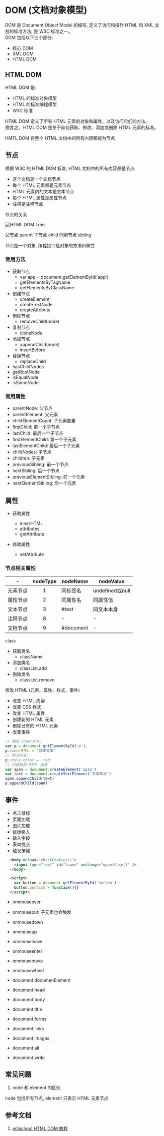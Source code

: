 # DOM (文档对象模型)

DOM 是 Document Object Model 的缩写, 定义了访问和操作 HTML 和 XML 文档的标准方法, 是 W3C 标准之一。  
DOM 包括以下三个部分:

* 核心 DOM
* XML DOM
* HTML DOM

## HTML DOM

HTML DOM 是:

* HTML 的标准对象模型
* HTML 的标准编程模型
* W3C 标准

HTML DOM 定义了所有 HTML 元素的对象和属性，以及访问它们的方法。  
换言之，HTML DOM 是关于如何获取、修改、添加或删除 HTML 元素的标准。

HMTL DOM 将整个 HTML 文档中的所有内容都视为节点

## 节点

根据 W3C 的 HTML DOM 标准, HTML 文档中的所有内容都是节点:

- 这个文档是一个文档节点
- 每个 HTML 元素都是元素节点
- HTML 元素内的文本是文本节点
- 每个 HTML 属性是属性节点
- 注释是注释节点

节点的关系

![HTML DOM Tree](../../../assets/images/ct_htmltree.gif)

父节点 parent
子节点 child
同胞节点 sibling

节点是一个对象, 编程接口是对象的方法和属性

### 常用方法

- 获取节点
  - var app = document.getElementById('app')
  - getElementsByTagName
  - getElementsByClassName
- 创建节点
  - createElement
  - createTextNode
  - createAttribute
- 删除节点
  - removeChild(node)
- 复制节点
  - cloneNode
- 添加节点
  - appendChild(node)
  - insertBefore
- 替换节点
  - replaceChild
- hasChildNodes
- getRootNode
- isEqualNode
- isSameNode

### 常用属性

- parentNode: 父节点
- parentElement: 父元素
- childElementCount: 子元素数量
- firstChild: 第一个子节点
- lastChild: 最后一个子节点
- firstElementChild: 第一个子元素
- lastElementChild: 最后一个子元素
- childNodes: 子节点
- children: 子元素
- previousSibling: 前一个节点
- nextSibling: 后一个节点
- previousElementSibling: 前一个元素
- nextElementSibling: 后一个元素

## 属性

- 获取属性
  - innerHTML
  - attributes
  - getAttribute

- 修改属性
  - setAttribute

### 节点相关属性

| - | nodeType | nodeName | nodeValue |
| ---- | :----: | ---- | ---- |
| 元素节点 | 1 | 同标签名 | undefined或null |
| 属性节点 | 2 | 同属性名 | 同属性值 |
| 文本节点 | 3 | #text | 同文本本身 |
| 注释节点 | 8 | - | - |
| 文档节点 | 9 | #document | - |

class

- 获取类名
  - className
- 添加类名
  - classList.add
- 删除类名
  - classList.remove

修改 HTML (元素、属性、样式、事件)

* 改变 HTML 内容
* 改变 CSS 样式
* 改变 HTML 属性
* 创建新的 HTML 元素
* 删除已有的 HTML 元素
* 改变事件

```javascript
// 使用 innerHTML
var p = document.getElementById('p');
p.innerHTML = '修改文本'
// 修改样式
p.style.color = 'red'
// 创建新的 HTML 元素
var span = document.createElement('span')
var text = document.createTextElement('文本节点')
span.appendChild(text)
p.appendChild(span)
```

## 事件

- 点击鼠标
- 页面加载
- 图片加载
- 鼠标移入
- 输入字段
- 表单提交
- 触发按键

```html
  <body onload="checkCookies()">
    <input type="text" id="fname" onchange="upperCase()" />
  </body>

  <script>
    var button = document.getElementById('button')
    button.onclick = function(){}
  </script>
```

- onmouseover
- onmouseout: 子元素也会触发
- onmousedown
- onmouseup
- onmouseleave
- onmouseenter
- onmousemove
- onmousewheel

- document.documenElement
- document.head
- document.body
- document.title
- document.forms
- document.links
- document.images
- document.all
- document.write

## 常见问题

1. node 和 element 的区别

node 包括所有节点, element 只表示 HTML 元素节点

## 参考文档

1. [w3school HTML DOM 教程](https://www.w3school.com.cn/htmldom/index.asp)
